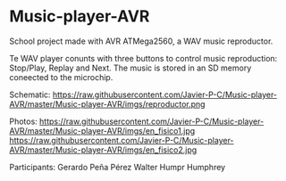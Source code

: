 # Music-player-AVR
School project made with AVR ATMega2560, a WAV music reproductor.

Te WAV player conunts with three buttons to control music reproduction: Stop/Play, Replay and Next. The music is stored in an SD memory coneected to the microchip.

Schematic:
https://raw.githubusercontent.com/Javier-P-C/Music-player-AVR/master/Music-player-AVR/imgs/reproductor.png

Photos:
https://raw.githubusercontent.com/Javier-P-C/Music-player-AVR/master/Music-player-AVR/imgs/en_fisico1.jpg
https://raw.githubusercontent.com/Javier-P-C/Music-player-AVR/master/Music-player-AVR/imgs/en_fisico2.jpg

Participants:
Gerardo Peña Pérez
Walter Humpr Humphrey 

